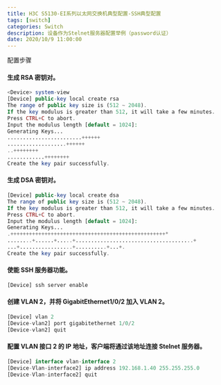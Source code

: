 ```yaml
---
title: H3C S5130-EI系列以太网交换机典型配置-SSH典型配置
tags: [switch]
categories: Switch
description: 设备作为Stelnet服务器配置举例（password认证）
date: 2020/10/9 11:00:00
---
```


配置步骤

#### 生成 RSA 密钥对。
```php
<Device> system-view 
[Device] public-key local create rsa 
The range of public key size is (512 ~ 2048). 
If the key modulus is greater than 512, it will take a few minutes. 
Press CTRL+C to abort. 
Input the modulus length [default = 1024]: 
Generating Keys... 
........................++++++ 
...................++++++ 
..++++++++ 
............++++++++ 
Create the key pair successfully.
```

#### 生成 DSA 密钥对。
```php
[Device] public-key local create dsa 
The range of public key size is (512 ~ 2048). 
If the key modulus is greater than 512, it will take a few minutes. 
Press CTRL+C to abort. 
Input the modulus length [default = 1024]: 
Generating Keys... 
.++++++++++++++++++++++++++++++++++++++++++++++++++* 
........+......+.....+......................................+ 
...+.................+..........+...+. 
Create the key pair successfully.
```
#### 使能 SSH 服务器功能。
```php
[Device] ssh server enable
```
#### 创建 VLAN 2，并将 GigabitEthernet1/0/2 加入 VLAN 2。
```php
[Device] vlan 2 
[Device-vlan2] port gigabitethernet 1/0/2 
[Device-vlan2] quit
```

#### 配置 VLAN 接口 2 的 IP 地址，客户端将通过该地址连接 Stelnet 服务器。
```php
[Device] interface vlan-interface 2 
[Device-Vlan-interface2] ip address 192.168.1.40 255.255.255.0 
[Device-Vlan-interface2] quit
```

